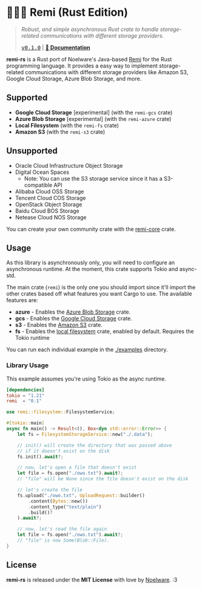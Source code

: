 # 🐻‍❄️🧶 Remi (Rust Edition)
> *Robust, and simple asynchronous Rust crate to handle storage-related communications with different storage providers.*
>
> <kbd><a href="https://github.com/Noelware/remi-rs/releases/0.1.0">v0.1.0</a></kbd> | [:scroll: **Documentation**](https://docs.rs/remi)

**remi-rs** is a Rust port of Noelware's Java-based [Remi](https://github.com/Noelware/remi) for the Rust programming language. It provides a easy way to implement storage-related communications with different storage providers like Amazon S3, Google Cloud Storage, Azure Blob Storage, and more.

## Supported
- **Google Cloud Storage** [experimental] (with the `remi-gcs` crate)
- **Azure Blob Storage** [experimental] (with the `remi-azure` crate)
- **Local Filesystem** (with the `remi-fs` crate)
- **Amazon S3** (with the `remi-s3` crate)

## Unsupported
- Oracle Cloud Infrastructure Object Storage
- Digital Ocean Spaces
  - Note: You can use the S3 storage service since it has a S3-compatible API
- Alibaba Cloud OSS Storage
- Tencent Cloud COS Storage
- OpenStack Object Storage
- Baidu Cloud BOS Storage
- Netease Cloud NOS Storage

You can create your own community crate with the [remi-core](https://docs.rs/remi-core) crate.

## Usage
As this library is asynchronously only, you will need to configure an asynchronous runtime. At the moment, this crate supports Tokio and async-std.

The main crate (`remi`) is the only one you should import since it'll import the other crates based off what features you want Cargo to use. The available features are:

- **azure** - Enables the [Azure Blob Storage](https://docs.rs/remi-azure) crate.
- **gcs** - Enables the [Google Cloud Storage](https://docs.rs/remi-gcs) crate.
- **s3** - Enables the [Amazon S3](https://docs.rs/remi-s3) crate.
- **fs** - Enables the [local filesystem](https://docs.rs/remi-fs) crate, enabled by default. Requires the Tokio runtime

You can run each individual example in the [./examples](./examples) directory.

### Library Usage
This example assumes you're using Tokio as the async runtime.

```toml
[dependencies]
tokio = "1.21"
remi  = "0.1"
```

```rust
use remi::filesystem::FilesystemService;

#[tokio::main]
async fn main() -> Result<(), Box<dyn std::error::Error>> {
    let fs = FilesystemStorageService::new("./.data");

    // init() will create the directory that was passed above
    // if it doesn't exist on the disk
    fs.init().await?;

    // now, let's open a file that doesn't exist
    let file = fs.open("./owo.txt").await?;
    // "file" will be None since the file doesn't exist on the disk

    // let's create the file
    fs.upload("./owo.txt", UploadRequest::builder()
        .content(Bytes::new())
        .content_type("text/plain")
        .build()?
    ).await?;

    // now, let's read the file again
    let file = fs.open("./owo.txt").await?;
    // "file" is now Some(Blob::File).
}
```

## License
**remi-rs** is released under the **MIT License** with love by [Noelware](https://noelware.org). :3
